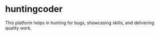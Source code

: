 # huntingcoder
This platform helps in hunting for bugs, showcasing skills, and delivering quality work.
